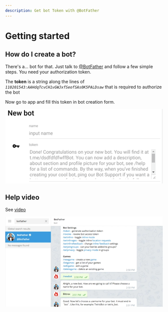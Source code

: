 ```yaml
---
description: Get bot Token with @BotFather
---
```


# Getting started

##  How do I create a bot?

There's a… bot for that. Just talk to [@BotFather](https://telegram.me/BotFather) and follow a few simple steps. You need your authorization token.

The **token** is a string along the lines of _`110201543:AAHdqTcvCH1vGWJxfSeofSAs0K5PALDsaw`_ that is required to authorize the bot

Now go to app and fill this token in bot creation form.

![](.gitbook/assets/image%20%2831%29.png)

## Help video

See [video](https://youtu.be/MZixi8oIdaA)

![](.gitbook/assets/image%20%2842%29.png)

